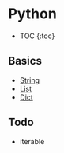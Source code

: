 # Python 

* TOC
{:toc}

## Basics
* [String](basics/string.md)
* [List](basics/list.md)
* [Dict](basics/dics.md)




## Todo
* iterable
